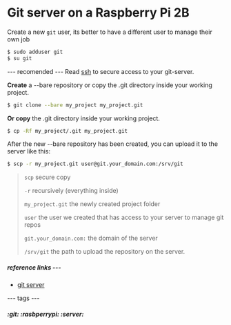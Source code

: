 # Git server on a Raspberry Pi 2B

Create a new `git` user, its better to have a different user to manage their own job 

```sh
$ sudo adduser git
$ su git
```
--- recomended ---
Read [ssh](ssh.md) to secure access to your git-server.

**Create** a --bare repository or copy the .git directory inside your working project.

```sh
$ git clone --bare my_project my_project.git
```

**Or copy** the .git directory inside your working project.

```sh
$ cp -Rf my_project/.git my_project.git
```

After the new --bare repository has been created, you can upload it to the server like this:

```sh
$ scp -r my_project.git user@git.your_domain.com:/srv/git
```

> `scp` secure copy
>
> `-r` recursively (everything inside)
>
> `my_project.git` the newly created project folder
>
> `user` the user we created that has access to your server to manage git repos
>
> `git.your_domain.com:` the domain of the server
>
> `/srv/git` the path to upload the repository on the server.

##### reference links ---
- [git server](https://git-scm.com/book/en/v2/Git-on-the-Server-Getting-Git-on-a-Server)

--- tags ---
##### :git: :rasbperrypi: :server:
